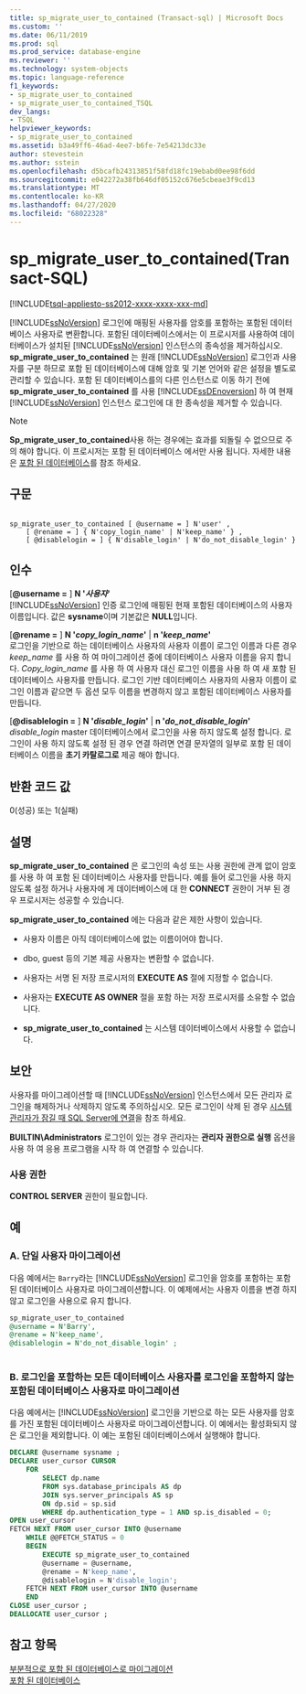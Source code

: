 ```yaml
---
title: sp_migrate_user_to_contained (Transact-sql) | Microsoft Docs
ms.custom: ''
ms.date: 06/11/2019
ms.prod: sql
ms.prod_service: database-engine
ms.reviewer: ''
ms.technology: system-objects
ms.topic: language-reference
f1_keywords:
- sp_migrate_user_to_contained
- sp_migrate_user_to_contained_TSQL
dev_langs:
- TSQL
helpviewer_keywords:
- sp_migrate_user_to_contained
ms.assetid: b3a49ff6-46ad-4ee7-b6fe-7e54213dc33e
author: stevestein
ms.author: sstein
ms.openlocfilehash: d5bcafb24313851f58fd18fc19ebabd0ee98f6dd
ms.sourcegitcommit: e042272a38fb646df05152c676e5cbeae3f9cd13
ms.translationtype: MT
ms.contentlocale: ko-KR
ms.lasthandoff: 04/27/2020
ms.locfileid: "68022328"
---
```

# <a name="sp_migrate_user_to_contained-transact-sql"></a>sp_migrate_user_to_contained(Transact-SQL)
[!INCLUDE[tsql-appliesto-ss2012-xxxx-xxxx-xxx-md](../../includes/tsql-appliesto-ss2012-xxxx-xxxx-xxx-md.md)]

  [!INCLUDE[ssNoVersion](../../includes/ssnoversion-md.md)] 로그인에 매핑된 사용자를 암호를 포함하는 포함된 데이터베이스 사용자로 변환합니다. 포함된 데이터베이스에서는 이 프로시저를 사용하여 데이터베이스가 설치된 [!INCLUDE[ssNoVersion](../../includes/ssnoversion-md.md)] 인스턴스의 종속성을 제거하십시오. **sp_migrate_user_to_contained** 는 원래 [!INCLUDE[ssNoVersion](../../includes/ssnoversion-md.md)] 로그인과 사용자를 구분 하므로 포함 된 데이터베이스에 대해 암호 및 기본 언어와 같은 설정을 별도로 관리할 수 있습니다. 포함 된 데이터베이스를의 다른 인스턴스로 이동 하기 전에 **sp_migrate_user_to_contained** 를 사용 [!INCLUDE[ssDEnoversion](../../includes/ssdenoversion-md.md)] 하 여 현재 [!INCLUDE[ssNoVersion](../../includes/ssnoversion-md.md)] 인스턴스 로그인에 대 한 종속성을 제거할 수 있습니다.  
  
> [!NOTE]
> **Sp_migrate_user_to_contained**사용 하는 경우에는 효과를 되돌릴 수 없으므로 주의 해야 합니다. 이 프로시저는 포함 된 데이터베이스 에서만 사용 됩니다. 자세한 내용은 [포함 된 데이터베이스](../../relational-databases/databases/contained-databases.md)를 참조 하세요.  
  
## <a name="syntax"></a>구문  
  
```  
  
sp_migrate_user_to_contained [ @username = ] N'user' ,   
    [ @rename = ] { N'copy_login_name' | N'keep_name' } ,   
    [ @disablelogin = ] { N'disable_login' | N'do_not_disable_login' }   
```  
  
## <a name="arguments"></a>인수  
 [**@username =** ] **N '***사용자***'**  
 [!INCLUDE[ssNoVersion](../../includes/ssnoversion-md.md)] 인증 로그인에 매핑된 현재 포함된 데이터베이스의 사용자 이름입니다. 값은 **sysname**이며 기본값은 **NULL**입니다.  
  
 [**@rename =** ] **N '***copy_login_name***'** | **n '***keep_name***'**  
 로그인을 기반으로 하는 데이터베이스 사용자의 사용자 이름이 로그인 이름과 다른 경우 *keep_name* 를 사용 하 여 마이그레이션 중에 데이터베이스 사용자 이름을 유지 합니다. *Copy_login_name* 를 사용 하 여 사용자 대신 로그인 이름을 사용 하 여 새 포함 된 데이터베이스 사용자를 만듭니다. 로그인 기반 데이터베이스 사용자의 사용자 이름이 로그인 이름과 같으면 두 옵션 모두 이름을 변경하지 않고 포함된 데이터베이스 사용자를 만듭니다.  
  
 [**@disablelogin =** ] **N '***disable_login***'** | **n '***do_not_disable_login***'**  
 *disable_login* master 데이터베이스에서 로그인을 사용 하지 않도록 설정 합니다. 로그인이 사용 하지 않도록 설정 된 경우 연결 하려면 연결 문자열의 일부로 포함 된 데이터베이스 이름을 **초기 카탈로그로** 제공 해야 합니다.  
  
## <a name="return-code-values"></a>반환 코드 값  
 0(성공) 또는 1(실패)  
  
## <a name="remarks"></a>설명  
 **sp_migrate_user_to_contained** 은 로그인의 속성 또는 사용 권한에 관계 없이 암호를 사용 하 여 포함 된 데이터베이스 사용자를 만듭니다. 예를 들어 로그인을 사용 하지 않도록 설정 하거나 사용자에 게 데이터베이스에 대 한 **CONNECT** 권한이 거부 된 경우 프로시저는 성공할 수 있습니다.  
  
 **sp_migrate_user_to_contained** 에는 다음과 같은 제한 사항이 있습니다.  
  
-   사용자 이름은 아직 데이터베이스에 없는 이름이어야 합니다.  
  
-   dbo, guest 등의 기본 제공 사용자는 변환할 수 없습니다.  
  
-   사용자는 서명 된 저장 프로시저의 **EXECUTE AS** 절에 지정할 수 없습니다.  
  
-   사용자는 **EXECUTE AS OWNER** 절을 포함 하는 저장 프로시저를 소유할 수 없습니다.  
  
-   **sp_migrate_user_to_contained** 는 시스템 데이터베이스에서 사용할 수 없습니다.  
  
## <a name="security"></a>보안  
 사용자를 마이그레이션할 때 [!INCLUDE[ssNoVersion](../../includes/ssnoversion-md.md)] 인스턴스에서 모든 관리자 로그인을 해제하거나 삭제하지 않도록 주의하십시오. 모든 로그인이 삭제 된 경우 [시스템 관리자가 잠길 때 SQL Server에 연결](../../database-engine/configure-windows/connect-to-sql-server-when-system-administrators-are-locked-out.md)을 참조 하세요.  
  
 **BUILTIN\Administrators** 로그인이 있는 경우 관리자는 **관리자 권한으로 실행** 옵션을 사용 하 여 응용 프로그램을 시작 하 여 연결할 수 있습니다.  
  
### <a name="permissions"></a>사용 권한  
 **CONTROL SERVER** 권한이 필요합니다.  
  
## <a name="examples"></a>예  
  
### <a name="a-migrating-a-single-user"></a>A. 단일 사용자 마이그레이션  
 다음 예에서는 `Barry`라는 [!INCLUDE[ssNoVersion](../../includes/ssnoversion-md.md)] 로그인을 암호를 포함하는 포함된 데이터베이스 사용자로 마이그레이션합니다. 이 예제에서는 사용자 이름을 변경 하지 않고 로그인을 사용으로 유지 합니다.  
  
```sql  
sp_migrate_user_to_contained   
@username = N'Barry',  
@rename = N'keep_name',  
@disablelogin = N'do_not_disable_login' ;  
  
```  
  
### <a name="b-migrating-all-database-users-with-logins-to-contained-database-users-without-logins"></a>B. 로그인을 포함하는 모든 데이터베이스 사용자를 로그인을 포함하지 않는 포함된 데이터베이스 사용자로 마이그레이션  
 다음 예에서는 [!INCLUDE[ssNoVersion](../../includes/ssnoversion-md.md)] 로그인을 기반으로 하는 모든 사용자를 암호를 가진 포함된 데이터베이스 사용자로 마이그레이션합니다. 이 예에서는 활성화되지 않은 로그인을 제외합니다. 이 예는 포함된 데이터베이스에서 실행해야 합니다.  
  
```sql  
DECLARE @username sysname ;  
DECLARE user_cursor CURSOR  
    FOR   
        SELECT dp.name   
        FROM sys.database_principals AS dp  
        JOIN sys.server_principals AS sp   
        ON dp.sid = sp.sid  
        WHERE dp.authentication_type = 1 AND sp.is_disabled = 0;  
OPEN user_cursor  
FETCH NEXT FROM user_cursor INTO @username  
    WHILE @@FETCH_STATUS = 0  
    BEGIN  
        EXECUTE sp_migrate_user_to_contained   
        @username = @username,  
        @rename = N'keep_name',  
        @disablelogin = N'disable_login';  
    FETCH NEXT FROM user_cursor INTO @username  
    END  
CLOSE user_cursor ;  
DEALLOCATE user_cursor ;  
```  
  
## <a name="see-also"></a>참고 항목  
 [부분적으로 포함 된 데이터베이스로 마이그레이션](../../relational-databases/databases/migrate-to-a-partially-contained-database.md)   
 [포함 된 데이터베이스](../../relational-databases/databases/contained-databases.md)  
  
  
